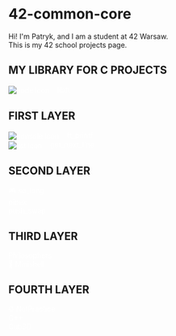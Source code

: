 # 42-common-core

Hi! I'm Patryk, and I am a student at 42 Warsaw.<br/>This is my 42 school projects page.

## MY LIBRARY FOR C PROJECTS
<a href="https://github.com/Zuraw7/42-common-core/tree/main/libft" style="color: white; text-decoration: none;">
  <img src="https://img.icons8.com/color/16/000000/code.png" style="vertical-align:middle;margin-right:12px;" alt="code icon"/>
  libft
</a>

## FIRST LAYER
<a href="https://github.com/Zuraw7/42-common-core/tree/main/ft_printf" style="color: white; text-decoration: none;">
  <img src="https://img.icons8.com/color/16/000000/console.png" style="vertical-align:middle;margin-right:12px;" alt="console icon"/>
  ft_printf
</a><br/>

<a href="https://github.com/Zuraw7/42-common-core/tree/main/get_next_line" style="color: white; text-decoration: none;">
  <img src="https://img.icons8.com/color/16/000000/list.png" style="vertical-align:middle;margin-right:12px;" alt="list icon"/>
  get_next_line
</a>

## SECOND LAYER
<a href="https://github.com/Zuraw7/42-common-core/tree/main/so_long" style="color: white; text-decoration: none;">
🎮 so_long
</a><br/>

<a href="https://github.com/Zuraw7/42-common-core/tree/main/pipex" style="color: white; text-decoration: none;">
  pipex
</a><br/>

<a href="https://github.com/Zuraw7/42-common-core/tree/main/push_swap" style="color: white; text-decoration: none;">
  push_swap
</a><br/>

## THIRD LAYER
<a href="https://github.com/Zuraw7/42-common-core/tree/main/philosophers" style="color: white; text-decoration: none;">
  Philosophers
</a><br />
<a href="https://github.com/Zuraw7/42-common-core/tree/main/minishell" style="color: white; text-decoration: none;">
🐚 Minishell
</a><br />

## FOURTH LAYER
<a href="https://github.com/Zuraw7/42-common-core/tree/main/netpractice" style="color: white; text-decoration: none;">
🌐 NetPractice
</a><br />
<a href="https://github.com/Zuraw7/42-common-core/tree/main/c%2B%2B%20modules" style="color: white; text-decoration: none;">
   C++
</a><br />
<a href="https://github.com/Zuraw7/42-common-core/tree/main/cub3d" style="color: white; text-decoration: none;">
   Cub3D
</a><br />

